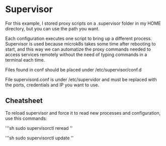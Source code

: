 # Supervisor

For this example, I stored proxy scripts on a .supervisor folder in my HOME directory, but you can use the path you want.

Each configuration executes one script to bring up a different process. Supervisor is used because microk8s takes some time after rebooting to start, and this way we can automatize the proxy commands needed to access services remotely without the need of typing commands in a terminal each time.

Files found in conf should be placed under /etc/supervisor/conf.d

File supervisord.conf is under /etc/supervidor and must be replaced with the ports, credentials and IP you want to use.

## Cheatsheet

To reload supervisor and force it to read new processes and configuration, use this commands:

'''sh
sudo supervisorctl reread
''

'''sh
sudo supervisorctl update
''
